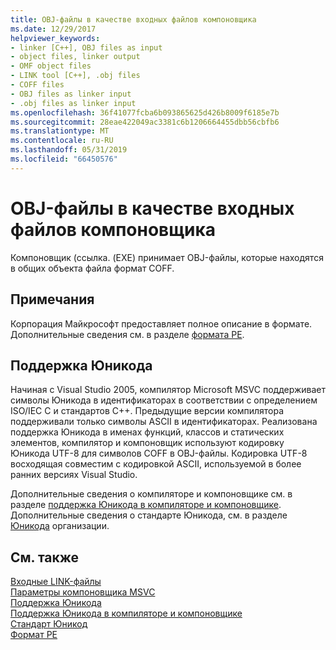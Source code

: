 ```yaml
---
title: OBJ-файлы в качестве входных файлов компоновщика
ms.date: 12/29/2017
helpviewer_keywords:
- linker [C++], OBJ files as input
- object files, linker output
- OMF object files
- LINK tool [C++], .obj files
- COFF files
- OBJ files as linker input
- .obj files as linker input
ms.openlocfilehash: 36f41077fcba6b093865625d426b8009f6185e7b
ms.sourcegitcommit: 28eae422049ac3381c6b1206664455dbb56cbfb6
ms.translationtype: MT
ms.contentlocale: ru-RU
ms.lasthandoff: 05/31/2019
ms.locfileid: "66450576"
---
```

# <a name="obj-files-as-linker-input"></a>OBJ-файлы в качестве входных файлов компоновщика

Компоновщик (ссылка. (EXE) принимает OBJ-файлы, которые находятся в общих объекта файла формат COFF.

## <a name="remarks"></a>Примечания

Корпорация Майкрософт предоставляет полное описание в формате. Дополнительные сведения см. в разделе [формата PE](/windows/desktop/Debug/pe-format).

## <a name="unicode-support"></a>Поддержка Юникода

Начиная с Visual Studio 2005, компилятор Microsoft MSVC поддерживает символы Юникода в идентификаторах в соответствии с определением ISO/IEC C и стандартов C++. Предыдущие версии компилятора поддерживали только символы ASCII в идентификаторах. Реализована поддержка Юникода в именах функций, классов и статических элементов, компилятор и компоновщик используют кодировку Юникода UTF-8 для символов COFF в OBJ-файлы. Кодировка UTF-8 восходящая совместим с кодировкой ASCII, используемой в более ранних версиях Visual Studio.

Дополнительные сведения о компиляторе и компоновщике см. в разделе [поддержка Юникода в компиляторе и компоновщике](unicode-support-in-the-compiler-and-linker.md). Дополнительные сведения о стандарте Юникода, см. в разделе [Юникода](https://www.unicode.org/) организации.

## <a name="see-also"></a>См. также

[Входные LINK-файлы](link-input-files.md)<br/>
[Параметры компоновщика MSVC](linker-options.md)<br/>
[Поддержка Юникода](../../text/support-for-unicode.md)<br/>
[Поддержка Юникода в компиляторе и компоновщике](unicode-support-in-the-compiler-and-linker.md)<br/>
[Стандарт Юникод](https://www.unicode.org/)<br/>
[Формат PE](/windows/desktop/Debug/pe-format)
